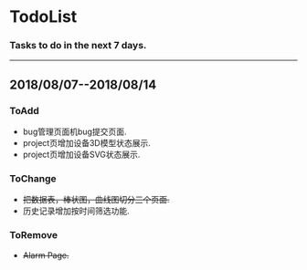 # TodoList

### Tasks to do in the next 7 days.
-----


## 2018/08/07--2018/08/14

### ToAdd
- bug管理页面机bug提交页面.
- project页增加设备3D模型状态展示.
- project页增加设备SVG状态展示.

### ToChange
- ~~把数据表，棒状图，曲线图切分三个页面.~~
- 历史记录增加按时间筛选功能.

### ToRemove
- ~~Alarm Page.~~


